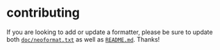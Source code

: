 # contributing

If you are looking to add or update a formatter, please be sure to update both
[`doc/neoformat.txt`](./doc/neoformat.txt) as well as [`README.md`](./README.md). Thanks!
